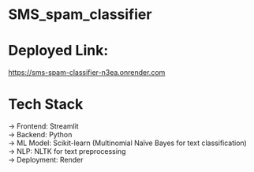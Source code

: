 # SMS_spam_classifier

# Deployed Link:
https://sms-spam-classifier-n3ea.onrender.com

# Tech Stack
-> Frontend: Streamlit  <br>
-> Backend: Python  <br>
-> ML Model: Scikit-learn (Multinomial Naïve Bayes for text classification)   <br>
-> NLP: NLTK for text preprocessing  <br>
-> Deployment: Render  <br>

